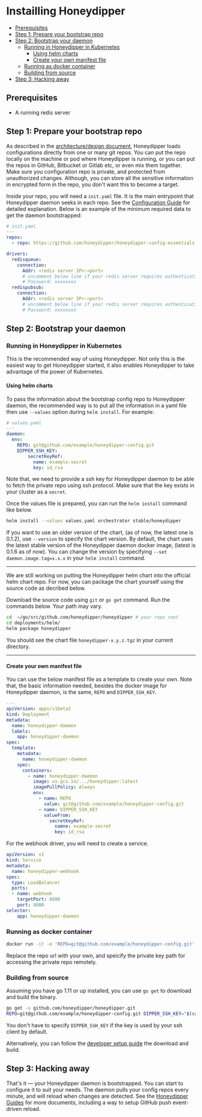 # Instailling Honeydipper

<!-- toc -->

- [Prerequisites](#prerequisites)
- [Step 1: Prepare your bootstrap repo](#step-1-prepare-your-bootstrap-repo)
- [Step 2: Bootstrap your daemon](#step-2-bootstrap-your-daemon)
  * [Running in Honeydipper in Kubernetes](#running-in-honeydipper-in-kubernetes)
    + [Using helm charts](#using-helm-charts)
    + [Create your own manifest file](#create-your-own-manifest-file)
  * [Running as docker container](#running-as-docker-container)
  * [Building from source](#building-from-source)
- [Step 3: Hacking away](#step-3-hacking-away)

<!-- tocstop -->

## Prerequisites

 * A running redis server

## Step 1: Prepare your bootstrap repo
As described in the [architecture/design document](../README.md), Honeydipper loads configurations directly from one or many git repos. You can put the repo locally on the machine or pod where Honeydipper is running, or you can put the repos in GitHub, Bitbucket or Gitlab etc, or even mix them together. Make sure you configuration repo is private, and protected from unauthorized changes. Although, you can store all the sensitive information in encrypted form in the repo, you don't want this to become a target.

Inside your repo, you will need a `init.yaml` file. It is the main entrypoint that Honeydipper daemon seeks in each repo. See the [Configuration Guide](./configuration.md) for detailed explanation. Below is an example of the minimum required data to get the daemon bootstrapped:

```yaml
# init.yaml
---
repos:
  - repo: https://github.com/honeydipper/honeydipper-config-essentials.git

drivers:
  redisqueue:
    connection:
      Addr: <redis server IP>:<port>
      # uncomment below line if your redis server requires authentication
      # Password: xxxxxxxx
  redispubsub:
    connection:
      Addr: <redis server IP>:<port>
      # uncomment below line if your redis server requires authentication
      # Password: xxxxxxxx
```

## Step 2: Bootstrap your daemon

### Running in Honeydipper in Kubernetes

This is the recommended way of using Honeydipper. Not only this is the easiest way to get Honeydipper started, it also enables Honeydipper to take advantage of the power of Kubernetes.

#### Using helm charts

To pass the information about the bootstrap config repo to Honeydipper daemon, the recommended way is to put all the information in a yaml file then use `--values` option during `helm install`. For example:

```yaml
# values.yaml
---
daemon:
  env:
    REPO: git@github.com/example/honeydipper-config.git
    DIPPER_SSH_KEY:
        secretKeyRef:
          name: example-secret
          key: id_rsa
```

Note that, we need to provide a ssh key for Honeydipper daemon to be able to fetch the private repo using ssh protocol. Make sure that the key exists in your cluster as a `secret`.

Once the values file is prepared, you can run the `helm install` command like below.

```bash
helm install --values values.yaml orchestrator stable/honeydipper
```

If you want to use an older version of the chart, (as of now, the latest one is 0.1.2), use `--version` to specify the chart version. By default, the chart uses the latest stable version of the Honeydipper daemon docker image, (latest is 0.1.6 as of now).  You can change the version by specifying `--set daemon.image.tag=x.x.x` in your `helm install` command.

---
We are still working on putting the Honeydipper helm chart into the official helm chart repo. For now, you can package the chart yourself using the source code as decribed below.

Download the source code using `git` or `go get` command. Run the commands below. Your path may vary.

```bash
cd  ~/go/src/github.com/honeydipper/honeydipper # your repo root
cd deployments/helm/
helm package honeydipper
```
You should see the chart file `honeydipper-x.y.z.tgz` in your current directory.

---

#### Create your own manifest file

You can use the below manifest file as a template to create your own. Note that, the basic information needed, besides the docker image for Honeydipper daemon, is the same, `REPO` and `DIPPER_SSH_KEY`.

```yaml
---
apiVersion: apps/v1beta2
kind: Deployment
metadata:
  name: honeydipper-daemon
  labels:
    app: honeydipper-daemon
spec:
  template:
    metadata:
      name: honeydipper-daemon
    spec:
      containers:
        - name: honeydipper-daemon
          image: us.gcs.io/.../honeydipper:latest
          imagePullPolicy: Always
          env:
            - name: REPO
              value: git@github.com/example/honeydipper-config.git
            - name: DIPPER_SSH_KEY
              valueFrom:
                secretKeyRef:
                  namne: example-secret
                  key: id_rsa
```

For the webhook driver, you will need to create a service.

```yaml
apiVersion: v1
kind: Service
metadata:
  name: honeydipper-webhook
spec:
  type: LoadBalancer
  ports:
  - name: webhook
    targetPort: 8080
    port: 8080
selector:
    app: honeydipper-daemon
```

### Running as docker container

```bash
docker run -it -e 'REPO=git@github.com/example/honeydipper-config.git' -e "DIPPER_SSH_KEY=$(cat ~/.ssh/id_rsa)"  honeydipper:latest
```

Replace the repo url with your own, and speicify the private key path for accessing the private repo remotely.

### Building from source

Assuming you have go 1.11 or up installed, you can use `go get` to download and build the binary.

```bash
go get -u github.com/honeydipper/honeydipper.git
REPO=git@github.com/example/honeydipper-config.git DIPPER_SSH_KEY="$(cat ~/.ssh/id_rsa)" honeydipper
```
You don't have to specify `DIPPER_SSH_KEY` if the key is used by your ssh client by default.

Alternatively, you can follow the [developer setup guide](./howtos/setup_local.md) the download and build.

## Step 3: Hacking away

That's it &mdash; your Honeydipper daemon is bootstrapped. You can start to configure it to suit your needs. The daemon pulls your config repos every minute, and will reload when changes are detected. See the [Honeydipper Guides](./README.md) for more documents, including a way to setup GitHub push event-driven reload.

